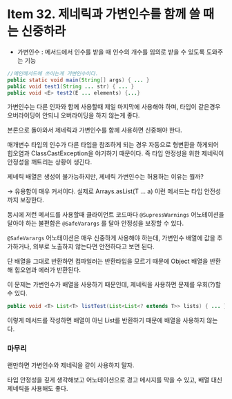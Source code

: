 # Item 32. 제네릭과 가변인수를 함께 쓸 때는 신중하라

* 가변인수 : 메서드에서 인수를 받을 때 인수의 개수를 임의로 받을 수 있도록 도와주는 기능

```java
//메인메서드에 쓰이는게 가변인수이다.
public static void main(String[] args) { ... }
public void test1(String ... str) { ... }
public void <E> test2(E ... elements) {...}
```

가변인수는 다른 인자와 함께 사용할때 제일 마지막에 사용해야 하며, 타입이 같은경우 오버라이딩이 안되니 오버라이딩을 하지 않는게 좋다.

본론으로 돌아와서 제네릭과 가변인수를 함께 사용하면 신중해야 한다.

매개변수 타입의 인수가 다른 타입을 참조하게 되는 경우 자동으로 형변환을 하게되어 힙오염과 ClassCastException을 야기하기 때문이다. 즉 타입 안정성을 위한 제네릭이 안정성을 깨트리는 상황이 생긴다.

제네릭 배열은 생성이 불가능하지만, 제네릭 가변인수는 허용하는 이유는 뭘까?

→ 유용함이 매우 커서이다. 실제로 Arrays.asList(T … a) 이런 메서드는 타입 안전성까지 보장한다.

동시에 저런 메서드를 사용할때 클라이언트 코드마다 `@SupressWarnings` 어노테이션을 달아야 하는 불편함은 `@SafeVarargs` 를 달아 안정성을 보장할 수 있다.

`@SafeVarargs` 어노테이션은 매우 신중하게 사용해야 하는데, 가변인수 배열에 값을 추가하거나, 외부로 노출하지 않는다면 안전하다고 보면 된다.

단 배열을 그대로 반환하면 컴파일러는 반환타입을 모르기 때문에 Object 배열을 반환해 힙오염과 에러가 반환된다.

이 문제는 가변인수가 배열을 사용하기 때문인데, 제네릭을 사용하면 문제를 우회(?)할 수 있다.

```java
public void <T> List<T> listTest(List<List<? extends T>> lists) { ... }
```

이렇게 메서드를 작성하면 배열이 아닌 List를 반환하기 때문에 배열을 사용하지 않는다.

### 마무리

왠만하면 가변인수와 제네릭을 같이 사용하지 말자.

타입 안정성을 깊게 생각해보고 어노테이션으로 경고 메시지를 막을 수 있고, 배열 대신 제네릭을 사용해도 좋다.
